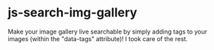 # js-search-img-gallery

Make your image gallery live searchable by simply adding tags to your images (within the "data-tags" attribute)!
I took care of the rest.
